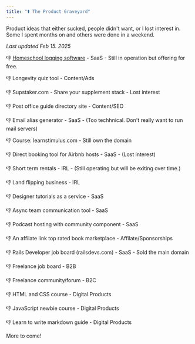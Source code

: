 ```yaml
---
title: "⚰️ The Product Graveyard"
---
```


Product ideas that either sucked, people didn't want, or I lost interest in. Some I spent months on and others were done in a weekend.

_Last updated Feb 15. 2025_

👎 [Homeschool logging software](https://app.homeschoolfox.com) - SaaS - Still in operation but offering for free.

👎 Longevity quiz tool - Content/Ads

👎 Supstaker.com - Share your supplement stack - Lost interest

👎 Post office guide directory site - Content/SEO

👎 Email alias generator - SaaS - (Too techhnical. Don't really want to run mail servers)

👎 Course: learnstimulus.com - Still own the domain

👎 Direct booking tool for Airbnb hosts - SaaS - (Lost interest)

👎 Short term rentals - IRL - (Still operating but will be exiting over time.)

👎 Land flipping business - IRL

👎 Designer tutorials as a service - SaaS

👎 Async team communication tool - SaaS

👎 Podcast hosting with community component - SaaS

👎 An affilate link top rated book marketplace - Affilate/Sponsorships

👎 Rails Developer job board (railsdevs.com) - SaaS - Sold the main domain

👎 Freelance job board - B2B

👎 Freelance community/forum - B2C

👎 HTML and CSS course - Digital Products

👎 JavaScript newbie course - Digital Products

👎 Learn to write markdown guide - Digital Products

More to come!
